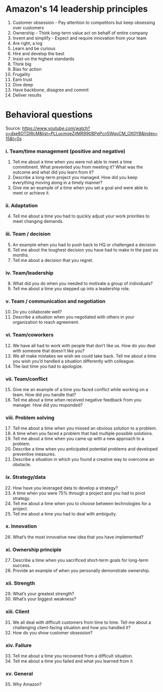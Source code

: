 # Amazon's 14 leadership principles
1. Customer obsession - Pay attention to competitors but keep obsessing over customers
2. Ownership - Think long-term value act on behalf of entire company
3. Invent and simplify - Expect and require innovation from your team
4. Are right, a log
5. Learn and be curious
6. Hire and develop the best
7. Insist on the highest standards
8. Think big
9. Bias for action
10. Frugality
11. Earn trust
12. Dive deep
13. Have backbone, disagree and commit
14. Deliver results

# Behavioral questions
Source: https://www.youtube.com/watch?v=dse8OTDlRcM&list=PLLucmoeZjtMR990BPePcn5WgoCM_OX0YB&index=15&t=0s

### i. Team/time management (positive and negative)
1) Tell me about a time when you were not able to meet a time commitment. What prevented you from meeting it? What was the outcome and what did you learn from it?
2) Describe a long-term project you managed. How did you keep everything moving along in a timely manner?
3) Give me an example of a time when you set a goal and were able to meet or achieve it.

### ii. Adaptation
4) Tell me about a time you had to quickly adjust your work priorities to meet changing demands.

### iii. Team / decision
5) An example when you had to push back to HQ or challenged a decision 
6) Tell me about the toughest decision you have had to make in the past six months.
7) Tell me about a decision that you regret.

### iv. Team/leadership
8) What did you do when you needed to motivate a group of individuals?
9) Tell me about a time you stepped up into a leadership role.

### v. Team / communication and negotiation
10) Do you collaborate well?
11) Describe a situation when you negotiated with others in your organization to reach agreement.

### vi. Team/coworkers
12) We have all had to work with people that don’t like us. How do you deal with someone that doesn’t like you?
13) We all make mistakes we wish we could take back. Tell me about a time you wish you’d handled a situation differently with colleague.
14) The last time you had to apologize.

### vii. Team/conflict
15) Give me an example of a time you faced conflict while working on a team. How did you handle that?
16) Tell me about a time when received negative feedback from you manager. How did you responded?

### viii. Problem solving
17) Tell me about a time when you missed an obvious solution to a problem.
18) A time when you faced a problem that had multiple possible solutions.
19) Tell me about a time when you came up with a new approach to a problem.
20) Describe a time when you anticipated potential problems and developed preventive measures.
21) Describe a situation in which you found a creative way to overcome an obstacle.

### ix. Strategy/data
22) How have you leveraged data to develop a strategy?
23) A time when you were 75% through a project and you had to pivot strategy.
24) Tell me about a time when you to choose between technologies for a project.
25) Tell me about a time you had to deal with ambiguity.

### x. Innovation
26) What’s the most innovative new idea that you have implemented?

### xi. Ownership principle
27) Describe a time when you sacrificed short-term goals for long-term success.
28) Provide an example of when you personally demonstrate ownership.

### xii. Strength
29) What’s your greatest strength?
30) What’s your biggest weakness?

### xiii. Client
31) We all deal with difficult customers from time to time. Tell me about a challenging client-facing situation and how you handled it?
32) How do you show customer obsession?

### xiv. Failure
33) Tell me about a time you recovered from a difficult situation.
34) Tell me about a time you failed and what you learned from it

### xv. General
35) Why Amazon?

